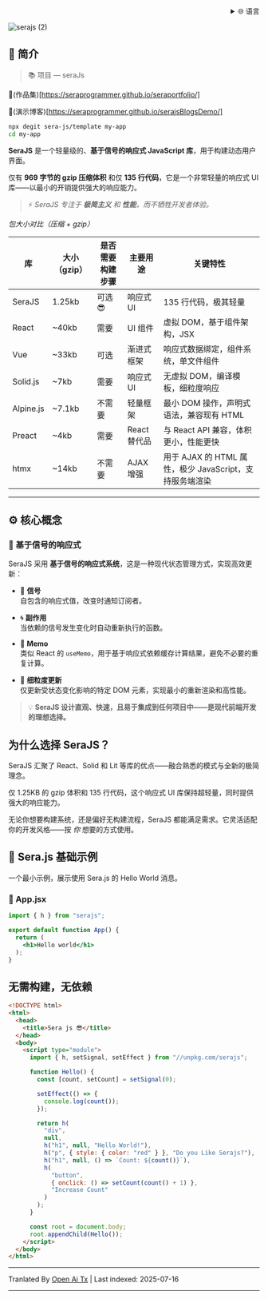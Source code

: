 ﻿<div align="right">
  <details>
    <summary >🌐 语言</summary>
    <div>
      <div align="center">
        <a href="https://openaitx.github.io/view.html?user=sera-js&project=sera&lang=en">English</a>
        | <a href="https://openaitx.github.io/view.html?user=sera-js&project=sera&lang=zh-CN">简体中文</a>
        | <a href="https://openaitx.github.io/view.html?user=sera-js&project=sera&lang=zh-TW">繁體中文</a>
        | <a href="https://openaitx.github.io/view.html?user=sera-js&project=sera&lang=ja">日本語</a>
        | <a href="https://openaitx.github.io/view.html?user=sera-js&project=sera&lang=ko">한국어</a>
        | <a href="https://openaitx.github.io/view.html?user=sera-js&project=sera&lang=hi">हिन्दी</a>
        | <a href="https://openaitx.github.io/view.html?user=sera-js&project=sera&lang=th">ไทย</a>
        | <a href="https://openaitx.github.io/view.html?user=sera-js&project=sera&lang=fr">Français</a>
        | <a href="https://openaitx.github.io/view.html?user=sera-js&project=sera&lang=de">Deutsch</a>
        | <a href="https://openaitx.github.io/view.html?user=sera-js&project=sera&lang=es">Español</a>
        | <a href="https://openaitx.github.io/view.html?user=sera-js&project=sera&lang=it">Itapano</a>
        | <a href="https://openaitx.github.io/view.html?user=sera-js&project=sera&lang=ru">Русский</a>
        | <a href="https://openaitx.github.io/view.html?user=sera-js&project=sera&lang=pt">Português</a>
        | <a href="https://openaitx.github.io/view.html?user=sera-js&project=sera&lang=nl">Nederlands</a>
        | <a href="https://openaitx.github.io/view.html?user=sera-js&project=sera&lang=pl">Polski</a>
        | <a href="https://openaitx.github.io/view.html?user=sera-js&project=sera&lang=ar">العربية</a>
        | <a href="https://openaitx.github.io/view.html?user=sera-js&project=sera&lang=fa">فارسی</a>
        | <a href="https://openaitx.github.io/view.html?user=sera-js&project=sera&lang=tr">Türkçe</a>
        | <a href="https://openaitx.github.io/view.html?user=sera-js&project=sera&lang=vi">Tiếng Việt</a>
        | <a href="https://openaitx.github.io/view.html?user=sera-js&project=sera&lang=id">Bahasa Indonesia</a>
      </div>
    </div>
  </details>
</div>


![serajs (2)](https://github.com/user-attachments/assets/7ccff260-491d-420b-8e22-4579f9bad50a)

## 📖 **简介**

> 📚 项目  —  seraJs

🔗(作品集)[https://seraprogrammer.github.io/seraportfolio/] 

🔗(演示博客)[https://seraprogrammer.github.io/serajsBlogsDemo/] 


```bash
npx degit sera-js/template my-app
cd my-app
```
**SeraJS** 是一个轻量级的、**基于信号的响应式 JavaScript 库**，用于构建动态用户界面。

仅有 **969 字节的 gzip 压缩体积** 和仅 **135 行代码**，它是一个非常轻量的响应式 UI 库——以最小的开销提供强大的响应能力。

> ⚡️ _SeraJS 专注于 **极简主义** 和 **性能**，而不牺牲开发者体验。_

*包大小对比（压缩 + gzip）*

| 库 | 大小（gzip） | 是否需要构建步骤 | 主要用途 | 关键特性 |
|---------|----------------|---------------------|-------------|--------------|
| SeraJS | 1.25kb | 可选 😎 | 响应式 UI | 135 行代码，极其轻量 |
| React | ~40kb | 需要 | UI 组件 | 虚拟 DOM，基于组件架构，JSX |
| Vue | ~33kb | 可选 | 渐进式框架 | 响应式数据绑定，组件系统，单文件组件 |
| Solid.js | ~7kb | 需要 | 响应式 UI | 无虚拟 DOM，编译模板，细粒度响应 |
| Alpine.js | ~7.1kb | 不需要 | 轻量框架 | 最小 DOM 操作，声明式语法，兼容现有 HTML |
| Preact | ~4kb | 需要 | React 替代品 | 与 React API 兼容，体积更小，性能更快 |
| htmx | ~14kb | 不需要 | AJAX 增强 | 用于 AJAX 的 HTML 属性，极少 JavaScript，支持服务端渲染 |

---

## ⚙️ **核心概念**

### 🔄 **基于信号的响应式**

SeraJS 采用 **基于信号的响应式系统**，这是一种现代状态管理方式，实现高效更新：

- 🧠 **信号**  
  自包含的响应式值，改变时通知订阅者。

- 🌀 **副作用**  
  当依赖的信号发生变化时自动重新执行的函数。

- 🧭 **Memo**  
  类似 React 的 `useMemo`，用于基于响应式依赖缓存计算结果，避免不必要的重复计算。

- 🔬 **细粒度更新**  
  仅更新受状态变化影响的特定 DOM 元素，实现最小的重新渲染和高性能。

> 💡 **SeraJS 设计直观、快速，且易于集成到任何项目中——是现代前端开发的理想选择。**

## 为什么选择 SeraJS？

SeraJS 汇聚了 React、Solid 和 Lit 等库的优点——融合熟悉的模式与全新的极简理念。

仅 1.25KB 的 gzip 体积和 135 行代码，这个响应式 UI 库保持超轻量，同时提供强大的响应能力。

无论你想要构建系统，还是偏好无构建流程，SeraJS 都能满足需求。它灵活适配你的开发风格——按 *你* 想要的方式使用。

## 🌱 **Sera.js 基础示例**

一个最小示例，展示使用 Sera.js 的 Hello World 消息。

### 📄 App.jsx















```jsx
import { h } from "serajs";

export default function App() {
  return (
    <h1>Hello world</h1>
  );
}
```


## 无需构建，无依赖


```html
<!DOCTYPE html>
<html>
  <head>
    <title>Sera js 😎</title>
  </head>
  <body>
    <script type="module">
      import { h, setSignal, setEffect } from "//unpkg.com/serajs";

      function Hello() {
        const [count, setCount] = setSignal(0);

        setEffect(() => {
          console.log(count());
        });

        return h(
          "div",
          null,
          h("h1", null, "Hello World!"),
          h("p", { style: { color: "red" } }, "Do you Like Serajs?"),
          h("h1", null, () => `Count: ${count()}`),
          h(
            "button",
            { onclick: () => setCount(count() + 1) },
            "Increase Count"
          )
        );
      }

      const root = document.body;
      root.appendChild(Hello());
    </script>
  </body>
</html>
```





---

Tranlated By [Open Ai Tx](https://github.com/OpenAiTx/OpenAiTx) | Last indexed: 2025-07-16

---